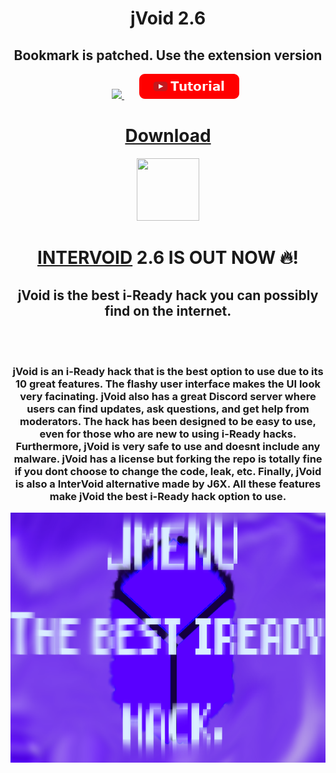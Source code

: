 <h1 align="center">jVoid 2.6</h1>
  <h2 align="center">Bookmark is patched. Use the extension version</h2>
<p align="center">
<a>&nbsp;&nbsp;&nbsp;&nbsp;&nbsp;</a>
<a href="https://discord.gg/VnkpeGmv2C">
<img src="https://img.shields.io/discord/1090752398357708913?style=for-the-badge&logo=discord&label=JMENU+Discord"></img>
</a>
<a>&nbsp;&nbsp;&nbsp;&nbsp;&nbsp;</a>
<a href="https://www.youtube.com/watch?v=G51ZxC681rA&t">
<img src="/files/img/button_tutorial.png"></img>
</a>
<br>
<h1 align="center"><a align="center" href="https://github.com/J6co0b/jmenu/releases/download/2.6/interVoid2.5EXTENSION.zip">Download</a></h1>
</p>
<p align="center">
<img src="https://raw.githubusercontent.com/J6co0b/jmenu/main/files/jmenu.png" width="100" height="100"></img>
</p>
<h1 align="center"><a href="/script.js">INTERVOID</a> 2.6 IS OUT NOW 🔥!</h2>
<h2 align="center">jVoid is the best i-Ready hack you can possibly find on the internet.</h2>
<br><br>
<h3 align="center">jVoid is an i-Ready hack that is the best option to use due to its 10 great features. The flashy user interface makes the UI look very facinating. jVoid also has a great Discord server where users can find updates, ask questions, and get help from moderators. The hack has been designed to be easy to use, even for those who are new to using i-Ready hacks. Furthermore, jVoid is very safe to use and doesnt include any malware. jVoid has a license but forking the repo is totally fine if you dont choose to change the code, leak, etc. Finally, jVoid is also a InterVoid alternative made by J6X. All these features make jVoid the best i-Ready hack option to use. </h3>
<img src="/files/banner.png" width="1000" height="400"></img>
